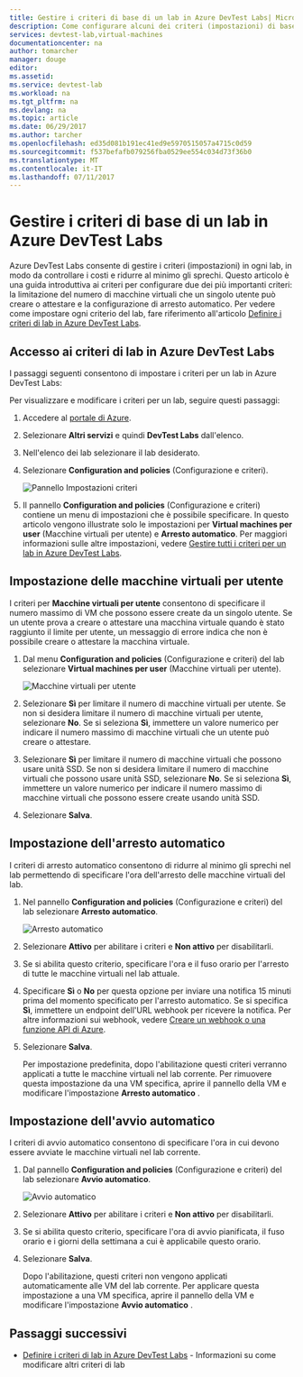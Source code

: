 ```yaml
---
title: Gestire i criteri di base di un lab in Azure DevTest Labs| Microsoft Docs
description: Come configurare alcuni dei criteri (impostazioni) di base di un lab in DevTest Labs
services: devtest-lab,virtual-machines
documentationcenter: na
author: tomarcher
manager: douge
editor: 
ms.assetid: 
ms.service: devtest-lab
ms.workload: na
ms.tgt_pltfrm: na
ms.devlang: na
ms.topic: article
ms.date: 06/29/2017
ms.author: tarcher
ms.openlocfilehash: ed35d081b191ec41ed9e5970515057a4715c0d59
ms.sourcegitcommit: f537befafb079256fba0529ee554c034d73f36b0
ms.translationtype: MT
ms.contentlocale: it-IT
ms.lasthandoff: 07/11/2017
---
```

# <a name="manage-basic-policies-for-a-lab-in-azure-devtest-labs"></a>Gestire i criteri di base di un lab in Azure DevTest Labs

Azure DevTest Labs consente di gestire i criteri (impostazioni) in ogni lab, in modo da controllare i costi e ridurre al minimo gli sprechi. Questo articolo è una guida introduttiva ai criteri per configurare due dei più importanti criteri: la limitazione del numero di macchine virtuali che un singolo utente può creare o attestare e la configurazione di arresto automatico. Per vedere come impostare ogni criterio del lab, fare riferimento all'articolo [Definire i criteri di lab in Azure DevTest Labs](devtest-lab-set-lab-policy.md).  

## <a name="accessing-a-labs-policies-in-azure-devtest-labs"></a>Accesso ai criteri di lab in Azure DevTest Labs
I passaggi seguenti consentono di impostare i criteri per un lab in Azure DevTest Labs:

Per visualizzare e modificare i criteri per un lab, seguire questi passaggi:

1. Accedere al [portale di Azure](http://go.microsoft.com/fwlink/p/?LinkID=525040).

1. Selezionare **Altri servizi** e quindi **DevTest Labs** dall'elenco.

1. Nell'elenco dei lab selezionare il lab desiderato.   

1. Selezionare **Configuration and policies** (Configurazione e criteri).

    ![Pannello Impostazioni criteri](./media/devtest-lab-set-lab-policy/policies-menu.png)

1. Il pannello **Configuration and policies** (Configurazione e criteri) contiene un menu di impostazioni che è possibile specificare. In questo articolo vengono illustrate solo le impostazioni per **Virtual machines per user** (Macchine virtuali per utente) e **Arresto automatico**. Per maggiori informazioni sulle altre impostazioni, vedere [Gestire tutti i criteri per un lab in Azure DevTest Labs](./devtest-lab-set-lab-policy.md). 
   
## <a name="set-virtual-machines-per-user"></a>Impostazione delle macchine virtuali per utente
I criteri per **Macchine virtuali per utente** consentono di specificare il numero massimo di VM che possono essere create da un singolo utente. Se un utente prova a creare o attestare una macchina virtuale quando è stato raggiunto il limite per utente, un messaggio di errore indica che non è possibile creare o attestare la macchina virtuale. 

1. Dal menu **Configuration and policies** (Configurazione e criteri) del lab selezionare **Virtual machines per user** (Macchine virtuali per utente).
   
    ![Macchine virtuali per utente](./media/devtest-lab-set-lab-policy/max-vms-per-user.png)

1. Selezionare **Sì** per limitare il numero di macchine virtuali per utente. Se non si desidera limitare il numero di macchine virtuali per utente, selezionare **No**. Se si seleziona **Sì**, immettere un valore numerico per indicare il numero massimo di macchine virtuali che un utente può creare o attestare. 

1. Selezionare **Sì** per limitare il numero di macchine virtuali che possono usare unità SSD. Se non si desidera limitare il numero di macchine virtuali che possono usare unità SSD, selezionare **No**. Se si seleziona **Sì**, immettere un valore numerico per indicare il numero massimo di macchine virtuali che possono essere create usando unità SSD. 

1. Selezionare **Salva**.

## <a name="set-auto-shutdown"></a>Impostazione dell'arresto automatico
I criteri di arresto automatico consentono di ridurre al minimo gli sprechi nel lab permettendo di specificare l'ora dell'arresto delle macchine virtuali del lab.

1. Nel pannello **Configuration and policies** (Configurazione e criteri) del lab selezionare **Arresto automatico**.
   
    ![Arresto automatico](./media/devtest-lab-set-lab-policy/auto-shutdown.png)

1. Selezionare **Attivo** per abilitare i criteri e **Non attivo** per disabilitarli.

1. Se si abilita questo criterio, specificare l'ora e il fuso orario per l'arresto di tutte le macchine virtuali nel lab attuale.

1. Specificare **Sì** o **No** per questa opzione per inviare una notifica 15 minuti prima del momento specificato per l'arresto automatico. Se si specifica **Sì**, immettere un endpoint dell'URL webhook per ricevere la notifica. Per altre informazioni sui webhook, vedere [Creare un webhook o una funzione API di Azure](../azure-functions/functions-create-a-web-hook-or-api-function.md). 

1. Selezionare **Salva**.

    Per impostazione predefinita, dopo l'abilitazione questi criteri verranno applicati a tutte le macchine virtuali nel lab corrente. Per rimuovere questa impostazione da una VM specifica, aprire il pannello della VM e modificare l'impostazione **Arresto automatico** . 

## <a name="set-auto-start"></a>Impostazione dell'avvio automatico
I criteri di avvio automatico consentono di specificare l'ora in cui devono essere avviate le macchine virtuali nel lab corrente.  

1. Dal pannello **Configuration and policies** (Configurazione e criteri) del lab selezionare **Avvio automatico**.
   
    ![Avvio automatico](./media/devtest-lab-set-lab-policy/auto-start.png)

2. Selezionare **Attivo** per abilitare i criteri e **Non attivo** per disabilitarli.

3. Se si abilita questo criterio, specificare l'ora di avvio pianificata, il fuso orario e i giorni della settimana a cui è applicabile questo orario. 

4. Selezionare **Salva**.

    Dopo l'abilitazione, questi criteri non vengono applicati automaticamente alle VM del lab corrente. Per applicare questa impostazione a una VM specifica, aprire il pannello della VM e modificare l'impostazione **Avvio automatico** . 

## <a name="next-steps"></a>Passaggi successivi

- [Definire i criteri di lab in Azure DevTest Labs](devtest-lab-set-lab-policy.md) - Informazioni su come modificare altri criteri di lab 
